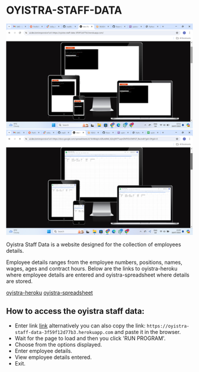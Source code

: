 # OYISTRA-STAFF-DATA

![Responsive-Mock-heroku](documentation/responsive-heroku-view.png)
![Responsive-Mock-spreadsheet](documentation/spreadsheet.png)

  Oyistra Staff Data is a website designed for the collection of employees details.

  Employee details ranges from the employee numbers, positions, names, wages, ages and contract hours.
  Below are the links to oyistra-heroku where employee details are entered and oyistra-spreadsheet where details are stored.

[oyistra-heroku](https://oyistra-staff-data-3f59f12d77b3.herokuapp.com/) [oyistra-spreadsheet](https://docs.google.com/spreadsheets/d/1kHBdajrLnGRutdMd_iQ3cj9XT7uqmDMTrZvOMFGT_Bw/edit?gid=0#gid=0)

## How to access the oyistra staff data:

- Enter link [link](https://oyistra-staff-data-3f59f12d77b3.herokuapp.com/) alternatively you can also copy the link: `https://oyistra-staff-data-3f59f12d77b3.herokuapp.com` and paste it in the browser.
- Wait for the page to load and then you click 'RUN PROGRAM'.
- Choose from the options displayed.
- Enter employee details.
- View employee details entered.
- Exit.

